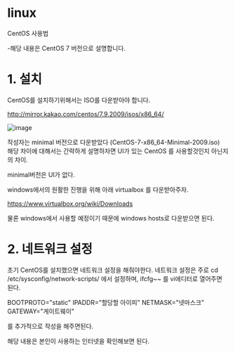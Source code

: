 # linux
CentOS 사용법 

-해당 내용은 CentOS 7 버전으로 설명합니다.

# 1. 설치

CentOS를 설치하기위해서는 ISO를 다운받아야 합니다. 

http://mirror.kakao.com/centos/7.9.2009/isos/x86_64/

![image](https://user-images.githubusercontent.com/42128097/153798752-f4cb9b29-46ec-4ff7-b85f-8f82002b2e24.png)


작성자는 minimal 버전으로 다운받았다 (CentOS-7-x86_64-Minimal-2009.iso)<br>
해당 차이에 대해서는 간략하게 설명하자면 UI가 있는 CentOS 를 사용할것인지 아닌지의 차이.

minimal버전은 UI가 없다.

windows에서의 원활한 진행을 위해 아래 virtualbox 를 다운받아주자.

https://www.virtualbox.org/wiki/Downloads

물론 windows에서 사용할 예정이기 때문에 windows hosts로 다운받으면 된다.

# 2. 네트워크 설정 

초기 CentOS를 설치했으면 네트워크 설정을 해줘야한다. 
네트워크 설정은 주로 
cd /etc/sysconfig/network-scripts/ 에서 설정하며, ifcfg~~ 를 vi에디터로 열어주면 된다. 

BOOTPROTO="static"
IPADDR="할당할 아이피"
NETMASK="넷마스크"
GATEWAY="게이트웨이"

를 추가적으로 작성을 해주면된다. 

해당 내용은 본인이 사용하는 인터넷을 확인해보면 된다.
